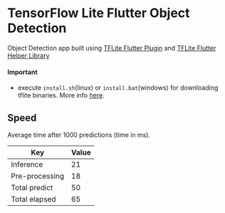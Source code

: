 # TensorFlow Lite Flutter Object Detection

Object Detection app built using [TFLite Flutter Plugin](https://github.com/am15h/tflite_flutter_plugin)
and [TFLite Flutter Helper Library](https://github.com/am15h/tflite_flutter_helper)

#### **Important**

* execute `install.sh`(linux) or `install.bat`(windows) for downloading tflite binaries.
More info [here](https://github.com/am15h/tflite_flutter_plugin#important-initial-setup).

## Speed

Average time after 1000 predictions (time in ms).

| Key             | Value |
|-----------------|-------|
| Inference       | 21    |
| Pre-processing  | 18    |
| Total predict   | 50    |
| Total elapsed   | 65    |

